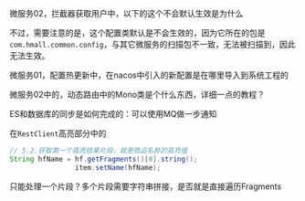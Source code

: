 微服务02，拦截器获取用户中，以下的这个不会默认生效是为什么

不过，需要注意的是，这个配置类默认是不会生效的，因为它所在的包是`com.hmall.common.config`，与其它微服务的扫描包不一致，无法被扫描到，因此无法生效。

微服务01，配置热更新中，在nacos中引入的新配置是在哪里导入到系统工程的

微服务02中的，动态路由中的Mono类是个什么东西，详细一点的教程？

ES和数据库的同步是如何完成的：可以使用MQ做一步通知

在`RestClient`高亮部分中的

```java
// 5.2.获取第一个高亮结果片段，就是商品名称的高亮值
String hfName = hf.getFragments()[0].string();
                item.setName(hfName);
```

只能处理一个片段？多个片段需要字符串拼接，是否就是直接遍历Fragments
